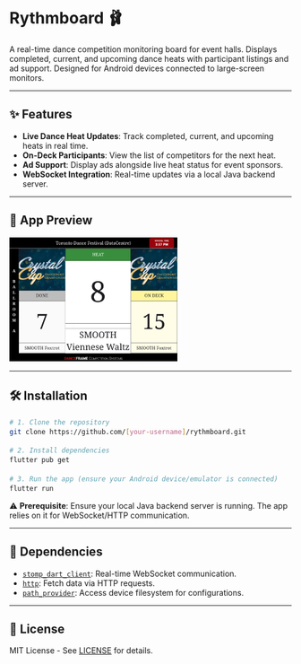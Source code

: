 # Rythmboard 🩰

A real-time dance competition monitoring board for event halls. Displays completed, current, and upcoming dance heats with participant listings and ad support. Designed for Android devices connected to large-screen monitors.

---

## ✨ Features
- **Live Dance Heat Updates**: Track completed, current, and upcoming heats in real time.
- **On-Deck Participants**: View the list of competitors for the next heat.
- **Ad Support**: Display ads alongside live heat status for event sponsors.
- **WebSocket Integration**: Real-time updates via a local Java backend server.

---

## 📸 App Preview
<img src="/assets/images/screenshot.png" width="300">

---

## 🛠️ Installation
```bash
# 1. Clone the repository
git clone https://github.com/[your-username]/rythmboard.git

# 2. Install dependencies
flutter pub get

# 3. Run the app (ensure your Android device/emulator is connected)
flutter run
```

⚠️ **Prerequisite**: Ensure your local Java backend server is running. The app relies on it for WebSocket/HTTP communication.

---

## 🔧 Dependencies
- [`stomp_dart_client`](https://pub.dev/packages/stomp_dart_client): Real-time WebSocket communication.
- [`http`](https://pub.dev/packages/http): Fetch data via HTTP requests.
- [`path_provider`](https://pub.dev/packages/path_provider): Access device filesystem for configurations.

---

## 📄 License
MIT License - See [LICENSE](LICENSE) for details.
